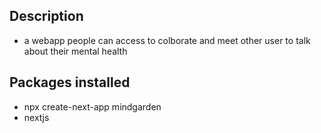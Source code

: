 




## Description
- a webapp people can access to colborate and meet other user to talk about their mental health
## Packages installed
- npx create-next-app mindgarden
- nextjs